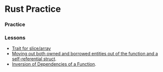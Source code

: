# Rust Practice

### Practice

### Lessons

- [Trait for slice/array](./all/problem_trait_by_slice_solved/lesson/Readme.md)
- [Moving out both owned and borrowed entities out of the function and a self-referential struct](./all/problem_onwership_move_out_borrowed/lesson/Readme.md).
- [Inversion of Dependencies of a Function](./all/problem_closure_pass_solved/lesson/Readme.md).
